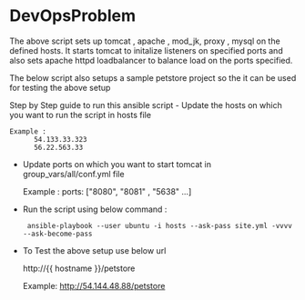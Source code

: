 # DevOpsProblem
The above script sets up tomcat , apache  , mod_jk, proxy , mysql on the defined hosts. It starts tomcat to initalize listeners on specified ports and also sets apache httpd loadbalancer to balance load on the ports specified.

The below script also setups a sample petstore project so the it can be used for testing the above setup

Step by Step guide to run this ansible script 
	- Update the hosts on which you want to run the script in hosts file 
     
    Example : 
          54.133.33.323
          56.22.563.33
  
  - Update ports on which you want to start tomcat in group_vars/all/conf.yml file 
  
      Example : 
          ports: ["8080", "8081" , "5638" ...]
                
  - Run the script using below command :
  
         ansible-playbook --user ubuntu -i hosts --ask-pass site.yml -vvvv --ask-become-pass
         
  - To Test the above setup use below url 
 
       http://{{ hostname  }}/petstore
       
       Example: 
              http://54.144.48.88/petstore
       
         
   
